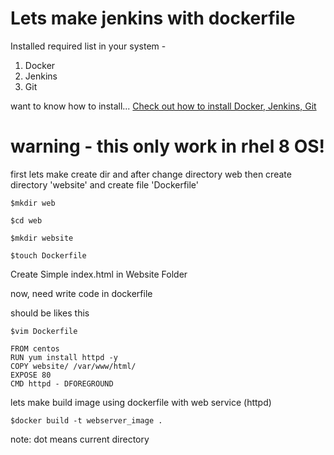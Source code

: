 ﻿# Lets make jenkins with dockerfile
 
 Installed required list in your system -
 1) Docker
 2) Jenkins
 3) Git
 
 want to know how to install...
 [Check out how to install Docker, Jenkins, Git](https://github.com/amantiwari1/git_jenkins_docker/blob/master/README.md)

# warning - this only work in rhel 8 OS!

first lets make create dir and after change directory web then create directory 'website' and create file 'Dockerfile'

```
$mkdir web

$cd web 

$mkdir website

$touch Dockerfile
```

Create Simple index.html in Website Folder

now,
need write code in dockerfile

should be likes this 

```
$vim Dockerfile

FROM centos
RUN yum install httpd -y
COPY website/ /var/www/html/
EXPOSE 80
CMD httpd - DFOREGROUND 
````

lets make build image using dockerfile with web service (httpd)

```
$docker build -t webserver_image .
```
note: dot means current directory







